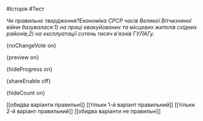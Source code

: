 #Історія #Тест

*Чи правильне твердження?Економіка СРСР часів Великої Вітчизняної війни базувалася:1) на праці евакуйованих та місцевих жителів східних районів;2) на експлуатації сотень тисяч в’язнів ГУЛАГу.*

{noChangeVote on}

{preview on}

{hideProgress on}

{shareEnable off}

{hideCount on}

[[обидва варіанти правильні]]
[[тільки 1-й варіант правильний]]
[[тільки 2-й варіант правильний]]
[[обидва варіанти не правильні]]
